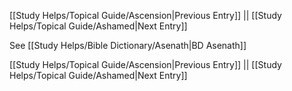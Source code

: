 [[Study Helps/Topical Guide/Ascension|Previous Entry]]  ||  [[Study Helps/Topical Guide/Ashamed|Next Entry]]

 See [[Study Helps/Bible Dictionary/Asenath|BD Asenath]]

[[Study Helps/Topical Guide/Ascension|Previous Entry]]  ||  [[Study Helps/Topical Guide/Ashamed|Next Entry]]